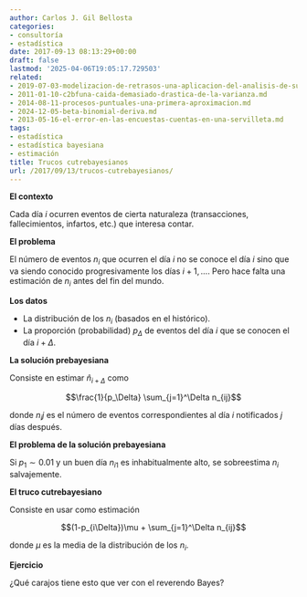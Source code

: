 ```yaml
---
author: Carlos J. Gil Bellosta
categories:
- consultoría
- estadística
date: 2017-09-13 08:13:29+00:00
draft: false
lastmod: '2025-04-06T19:05:17.729503'
related:
- 2019-07-03-modelizacion-de-retrasos-una-aplicacion-del-analisis-de-supervivencia.md
- 2011-01-10-c2bfuna-caida-demasiado-drastica-de-la-varianza.md
- 2014-08-11-procesos-puntuales-una-primera-aproximacion.md
- 2024-12-05-beta-binomial-deriva.md
- 2013-05-16-el-error-en-las-encuestas-cuentas-en-una-servilleta.md
tags:
- estadística
- estadística bayesiana
- estimación
title: Trucos cutrebayesianos
url: /2017/09/13/trucos-cutrebayesianos/
---
```


**El contexto**

Cada día $i$ ocurren eventos de cierta naturaleza (transacciones, fallecimientos, infartos, etc.) que interesa contar.

**El problema**

El número de eventos $n_i$ que ocurren el día $i$ no se conoce el día $i$ sino que va siendo conocido progresivamente los días $i+1, \dots$. Pero hace falta una estimación de $n_i$ antes del fin del mundo.

**Los datos**

* La distribución de los $n_i$ (basados en el histórico).
* La proporción (probabilidad) $p_\Delta$ de eventos del día $i$ que se conocen el día $i+\Delta$.

**La solución prebayesiana**

Consiste en estimar $\hat{n}_{i+\Delta}$ como

$$\frac{1}{p_\Delta} \sum_{j=1}^\Delta n_{ij}$$

donde $n_ij$ es el número de eventos correspondientes al día $i$ notificados $j$ días después.

**El problema de la solución prebayesiana**

Si $p_1 \sim 0.01$ y un buen día $n_{i1}$ es inhabitualmente alto, se sobreestima $n_i$ salvajemente.

**El truco cutrebayesiano**

Consiste en usar como estimación

$$(1-p_{i\Delta})\mu + \sum_{j=1}^\Delta n_{ij}$$

donde $\mu$ es la media de la distribución de los $n_i$.

**Ejercicio**

¿Qué carajos tiene esto que ver con el reverendo Bayes?
